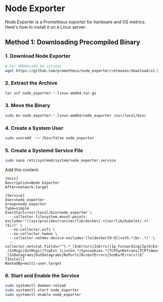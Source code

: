 


# Node Exporter

Node Exporter is a Prometheus exporter for hardware and OS metrics. Here's how to install it on a Linux server:

## Method 1: Downloading Precompiled Binary

### 1. Download Node Exporter
```bash
# For AMD64/x86_64 systems
wget https://github.com/prometheus/node_exporter/releases/download/v1.9.1/node_exporter-1.9.1.linux-amd64.tar.gz
```

### 2. Extract the Archive
```bash
tar xvf node_exporter-*.linux-amd64.tar.gz
```

### 3. Move the Binary
```bash
sudo mv node_exporter-*.linux-amd64/node_exporter /usr/local/bin/
```

### 4. Create a System User
```bash
sudo useradd -rs /bin/false node_exporter
```

### 5. Create a Systemd Service File
```bash
sudo nano /etc/systemd/system/node_exporter.service
```

Add this content:
```
[Unit]
Description=Node Exporter
After=network.target

[Service]
User=node_exporter
Group=node_exporter
Type=simple
ExecStart=/usr/local/bin/node_exporter \
  --collector.filesystem.mount-points-exclude='^/(sys|proc|dev|run|var/lib/docker/.+|var/lib/kubelet/.+)($|/)' \
  --no-collector.wifi \
  --no-collector.hwmon \
  --collector.netdev.device-exclude='(lo|docker[0-9]|veth.*|br-.*)' \
  --collector.netstat.fields="^(.*_(InErrors|InErrs)|Ip_Forwarding|Ip(6|Ext)_(InOctets|OutOctets)|Icmp6?_(InMsgs|OutMsgs)|TcpExt_(Listen.*|Syncookies.*|TCPSynRetrans|TCPTimeouts)|Tcp_(ActiveOpens|InSegs|OutSegs|OutRsts|PassiveOpens|RetransSegs|CurrEstab)|Udp6?_(InDatagrams|OutDatagrams|NoPorts|RcvbufErrors|SndbufErrors))$"
[Install]
WantedBy=multi-user.target
```

### 6. Start and Enable the Service
```bash
sudo systemctl daemon-reload
sudo systemctl start node_exporter
sudo systemctl enable node_exporter
```

